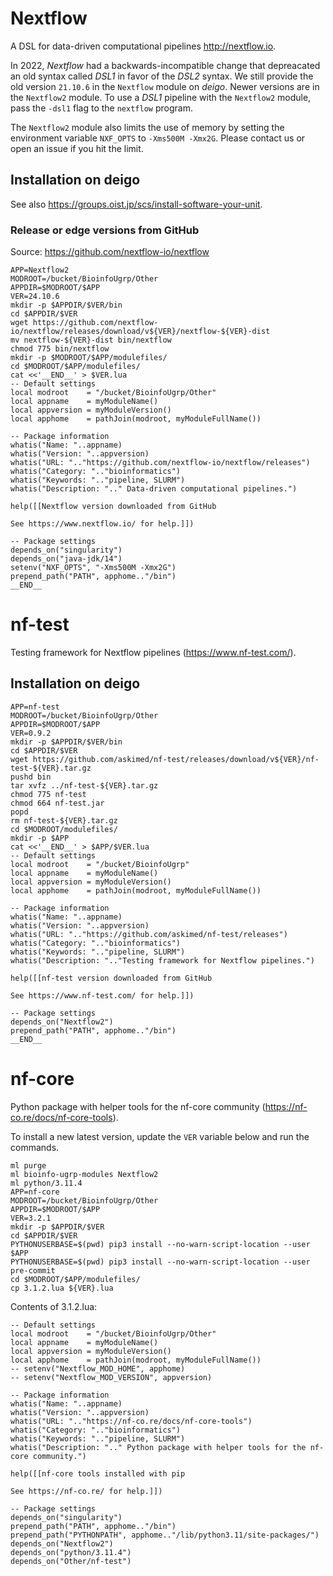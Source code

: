 Nextflow
========

A DSL for data-driven computational pipelines <http://nextflow.io>.

In 2022, _Nextflow_ had a backwards-incompatible change that depreacated an old
syntax called _DSL1_ in favor of the _DSL2_ syntax.  We still provide the old
version `21.10.6` in the `Nextflow` module on _deigo_.  Newer versions are in
the `Nextflow2` module.  To use a _DSL1_ pipeline with the `Nextflow2` module,
pass the `-dsl1` flag to the `nextflow` program.

The `Nextflow2` module also limits the use of memory by setting the environment
variable `NXF_OPTS` to `-Xms500M -Xmx2G`.  Please contact us or open an issue
if you hit the limit.


Installation on deigo
---------------------

See also <https://groups.oist.jp/scs/install-software-your-unit>.

### Release or edge versions from GitHub

Source: https://github.com/nextflow-io/nextflow

```
APP=Nextflow2
MODROOT=/bucket/BioinfoUgrp/Other
APPDIR=$MODROOT/$APP
VER=24.10.6
mkdir -p $APPDIR/$VER/bin
cd $APPDIR/$VER
wget https://github.com/nextflow-io/nextflow/releases/download/v${VER}/nextflow-${VER}-dist
mv nextflow-${VER}-dist bin/nextflow
chmod 775 bin/nextflow
mkdir -p $MODROOT/$APP/modulefiles/
cd $MODROOT/$APP/modulefiles/
cat <<'__END__' > $VER.lua
-- Default settings
local modroot    = "/bucket/BioinfoUgrp/Other"
local appname    = myModuleName()
local appversion = myModuleVersion()
local apphome    = pathJoin(modroot, myModuleFullName())

-- Package information
whatis("Name: "..appname)
whatis("Version: "..appversion)
whatis("URL: ".."https://github.com/nextflow-io/nextflow/releases")
whatis("Category: ".."bioinformatics")
whatis("Keywords: ".."pipeline, SLURM")
whatis("Description: ".." Data-driven computational pipelines.")

help([[Nextflow version downloaded from GitHub

See https://www.nextflow.io/ for help.]])

-- Package settings
depends_on("singularity")
depends_on("java-jdk/14")
setenv("NXF_OPTS", "-Xms500M -Xmx2G")
prepend_path("PATH", apphome.."/bin")
__END__
```

nf-test
=======

Testing framework for Nextflow pipelines (<https://www.nf-test.com/>).

Installation on deigo
---------------------

```
APP=nf-test
MODROOT=/bucket/BioinfoUgrp/Other
APPDIR=$MODROOT/$APP
VER=0.9.2
mkdir -p $APPDIR/$VER/bin
cd $APPDIR/$VER
wget https://github.com/askimed/nf-test/releases/download/v${VER}/nf-test-${VER}.tar.gz
pushd bin
tar xvfz ../nf-test-${VER}.tar.gz
chmod 775 nf-test
chmod 664 nf-test.jar
popd
rm nf-test-${VER}.tar.gz
cd $MODROOT/modulefiles/
mkdir -p $APP
cat <<'__END__' > $APP/$VER.lua
-- Default settings
local modroot    = "/bucket/BioinfoUgrp"
local appname    = myModuleName()
local appversion = myModuleVersion()
local apphome    = pathJoin(modroot, myModuleFullName())

-- Package information
whatis("Name: "..appname)
whatis("Version: "..appversion)
whatis("URL: ".."https://github.com/askimed/nf-test/releases")
whatis("Category: ".."bioinformatics")
whatis("Keywords: ".."pipeline, SLURM")
whatis("Description: ".."Testing framework for Nextflow pipelines.")

help([[nf-test version downloaded from GitHub

See https://www.nf-test.com/ for help.]])

-- Package settings
depends_on("Nextflow2")
prepend_path("PATH", apphome.."/bin")
__END__
```

nf-core
=======

Python package with helper tools for the nf-core community (<https://nf-co.re/docs/nf-core-tools>).

To install a new latest version, update the `VER` variable below and run the commands.

```
ml purge
ml bioinfo-ugrp-modules Nextflow2
ml python/3.11.4
APP=nf-core
MODROOT=/bucket/BioinfoUgrp/Other
APPDIR=$MODROOT/$APP
VER=3.2.1
mkdir -p $APPDIR/$VER
cd $APPDIR/$VER
PYTHONUSERBASE=$(pwd) pip3 install --no-warn-script-location --user $APP 
PYTHONUSERBASE=$(pwd) pip3 install --no-warn-script-location --user pre-commit
cd $MODROOT/$APP/modulefiles/
cp 3.1.2.lua ${VER}.lua
```

Contents of 3.1.2.lua:

```
-- Default settings
local modroot    = "/bucket/BioinfoUgrp/Other"
local appname    = myModuleName()
local appversion = myModuleVersion()
local apphome    = pathJoin(modroot, myModuleFullName())
-- setenv("Nextflow_MOD_HOME", apphome)
-- setenv("Nextflow_MOD_VERSION", appversion)

-- Package information
whatis("Name: "..appname)
whatis("Version: "..appversion)
whatis("URL: ".."https://nf-co.re/docs/nf-core-tools")
whatis("Category: ".."bioinformatics")
whatis("Keywords: ".."pipeline, SLURM")
whatis("Description: ".." Python package with helper tools for the nf-core community.")

help([[nf-core tools installed with pip

See https://nf-co.re/ for help.]])

-- Package settings
depends_on("singularity")
prepend_path("PATH", apphome.."/bin")
prepend_path("PYTHONPATH", apphome.."/lib/python3.11/site-packages/")
depends_on("Nextflow2")
depends_on("python/3.11.4")
depends_on("Other/nf-test")
```
